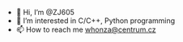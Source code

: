 - 👋 Hi, I’m @ZJ605
- 👀 I’m interested in C/C++, Python programming
- 📫 How to reach me whonza@centrum.cz

<!---
ZJ605/ZJ605 is a ✨ special ✨ repository because its `README.md` (this file) appears on your GitHub profile.
You can click the Preview link to take a look at your changes.
--->

